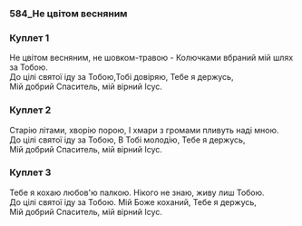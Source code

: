 ### 584_Не цвітом весняним
### Куплет 1
Не цвітом весняним, не шовком-травою - Колючками вбраний мій шлях за Тобою.<br/>До цілі святої іду за Тобою,Тобі довіряю, Тебе я держусь, <br/>Мій добрий Спаситель, мій вірний Ісус.
### Куплет 2
Старію літами, хворію порою, І хмари з громами пливуть наді мною.<br/>До цілі святої іду за Тобою, В Тобі молодію, Тебе я держусь,<br/>Мій добрий Спаситель, мій вірний Ісус.
### Куплет 3
Тебе я кохаю любов'ю палкою. Нікого не знаю, живу лиш Тобою. <br/>До цілі святої іду за Тобою. Мій Боже коханий, Тебе я держусь, <br/>Мій добрий Спаситель, мій вірний Ісус.
